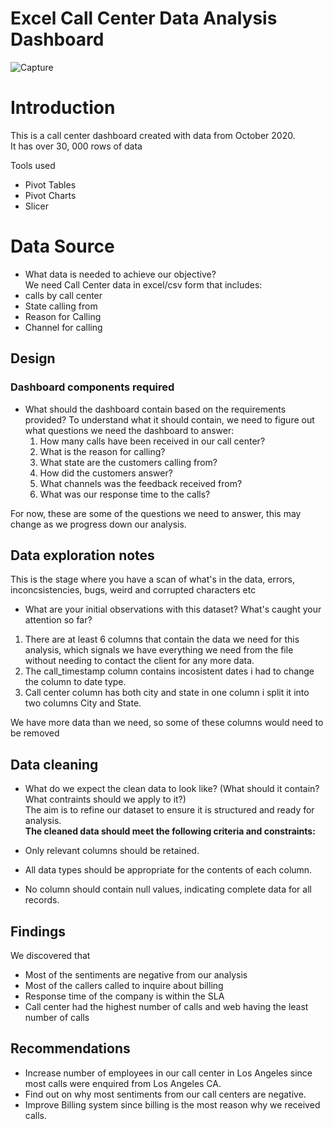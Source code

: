 # Excel Call Center Data Analysis Dashboard
![Capture](https://github.com/user-attachments/assets/1672a2f7-f9b0-4e00-a56e-e662aa3ec491)

 

# Introduction  
This is a call center dashboard created with data from October 2020.  
It has over 30, 000 rows of data  

Tools used
- Pivot Tables
- Pivot Charts
- Slicer 

# Data Source
- What data is needed to achieve our objective?  
We need Call Center data in excel/csv form that includes:
- calls by call center
- State calling from
- Reason for Calling
- Channel for calling

## Design
### Dashboard components required
- What should the dashboard contain based on the requirements provided?
To understand what it should contain, we need to figure out what questions we need the dashboard to answer:
  1. How many calls have been received in our call center?
  2. What is the reason for calling?
  3. What state are the customers calling from?
  4. How did the customers answer?
  5. What channels was the feedback received from?
  6. What was our response time to the calls?

For now, these are some of the questions we need to answer, this may change as we progress down our analysis.


## Data exploration notes
This is the stage where you have a scan of what's in the data, errors, inconcsistencies, bugs, weird and corrupted characters etc

- What are your initial observations with this dataset? What's caught your attention so far?
1. There are at least 6 columns that contain the data we need for this analysis, which signals we have everything we need from the file without needing to contact the client 
   for any more data.
2. The call_timestamp column contains incosistent dates i had to change the column to date type.
3. Call center column has both city and state in one column i split it into two columns City and State.
 
We have more data than we need, so some of these columns would need to be removed

## Data cleaning
- What do we expect the clean data to look like? (What should it contain? What contraints should we apply to it?)  
  The aim is to refine our dataset to ensure it is structured and ready for analysis.  
**The cleaned data should meet the following criteria and constraints:**  

- Only relevant columns should be retained.
- All data types should be appropriate for the contents of each column.  
- No column should contain null values, indicating complete data for all records.
 
## Findings
We discovered that
- Most of the sentiments are negative from our analysis
- Most of the callers called to inquire about billing
- Response time of the company is within the SLA
- Call center had the highest number of calls and web having the least number of calls
 
## Recommendations
- Increase number of employees in our call center in Los Angeles since most calls were enquired from Los Angeles CA.
- Find out on why most sentiments from our call centers are negative.
- Improve Billing system since billing is the most reason why we received calls.

